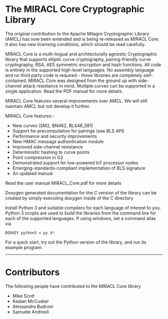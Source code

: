 # The MIRACL Core Cryptographic Library


The original contribution to the Apache Milagro Cryptographic Library (AMCL) 
has now been extended and is being re-released as MIRACL Core. It also has new
licensing conditions, which should be read carefully.


MIRACL Core is a multi-lingual and architecturally agnostic Cryptographic 
library that supports elliptic curve cryptography, pairing-friendly curve 
cryptography, RSA, AES symmetric encryption and hash functions. All code 
is entirely in the supported high-level languages. No assembly language 
and no third party code is required - these libraries are completely self-
contained. MIRACL Core was designed from the ground up with side-channel 
attack resistance in mind. Multiple curves can be supported in a single 
application. Read the PDF manual for more details.


MIRACL Core features several improvements over AMCL. We will still maintain 
AMCL but not develop it further.

MIRACL Core features:- 

- New curves (SM2, BN462, BLS48_581)
- Support for precomputation for pairings (see BLS API)
- Performance and security improvements
- New HMAC message authentication module
- Improved side-channel resistance
- Deterministic hashing to curve points
- Point compression in G2
- Demonstrated support for low-powered IoT processor nodes
- Emerging-standards-compliant implementation of BLS signature
- An updated manual


Read the user manual MIRACL_Core.pdf for more details

Doxygen generated documentation for the C version of the library can be
created by simply executing doxygen inside of the C directory

Install Python 3 and suitable compilers for each language of interest to you.
Python 3 scripts are used to build the libraries from the command line for 
each of the supported languages. If using windows, set a command alias via

    DOSKEY python3 = py $*

For a quick start, try out the Python version of the library, and run its
example program.

-------------------------------------------

# Contributors

The following people have contributed to the MIRACL Core library

- Mike Scott
- Kealan McCusker
- Alessandro Budroni
- Samuele Andreoli

